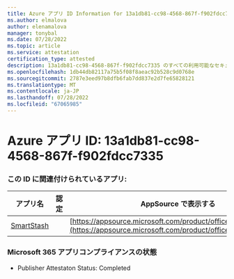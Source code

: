 ```yaml
---
title: Azure アプリ ID Information for 13a1db81-cc98-4568-867f-f902fdcc7335
ms.author: elmalova
author: elenamalova
manager: tonybal
ms.date: 07/28/2022
ms.topic: article
ms.service: attestation
certification_type: attested
description: 13a1db81-cc98-4568-867f-f902fdcc7335 のすべての利用可能なセキュリティとコンプライアンス情報。
ms.openlocfilehash: 1db44db82117a75b5f08f8aeac92b528c9d0768e
ms.sourcegitcommit: 2787e3eed97b8dfb6fab7dd837e2d7fe65828121
ms.translationtype: MT
ms.contentlocale: ja-JP
ms.lasthandoff: 07/28/2022
ms.locfileid: "67065985"
---
```

# <a name="azure-app-id-13a1db81-cc98-4568-867f-f902fdcc7335"></a>Azure アプリ ID: 13a1db81-cc98-4568-867f-f902fdcc7335


### <a name="apps-associated-with-this-id"></a>この ID に関連付けられているアプリ:
| **アプリ名** | **認定** | **AppSource で表示する** |
|--------------|---------------|-----------------------|
| [SmartStash](../forward/WA200004223.md) |  | [https://appsource.microsoft.com/product/office/WA200004223](https://appsource.microsoft.com/product/office/WA200004223) |

### <a name="microsoft-365-app-compliance-status"></a>Microsoft 365 アプリコンプライアンスの状態
- Publisher Attestaton Status: Completed
